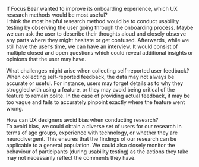 If Focus Bear wanted to improve its onboarding experience, which UX research methods would be most useful?\
I think the most helpful research method would be to conduct usability testing by observing the user going through the onboarding process. Maybe we can ask the user to describe their thoughts aloud and closely observe any parts where they might hesitate or get confused. Afterwards, while we still have the user’s time, we can have an interview. It would consist of multiple closed and open questions which could reveal additional insights or opinions that the user may have.

What challenges might arise when collecting self-reported user feedback?\
When collecting self-reported feedback, the data may not always be accurate or useful. For instance, users may forget details as to why they struggled with using a feature, or they may avoid being critical of the feature to remain polite. In the case of providing actual feedback, it may be too vague and fails to accurately pinpoint exactly where the feature went wrong.

How can UX designers avoid bias when conducting research?\
To avoid bias, we could obtain a diverse set of users for our research in terms of age groups, experience with technology, or whether they are neurodivergent. This ensures that the findings of our research can be applicable to a general population. We could also closely monitor the behaviour of participants (during usability testing) as the actions they take may not necessarily reflect the comments they have.
